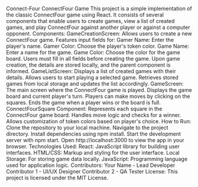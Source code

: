 Connect-Four ConnectFour Game This project is a simple implementation of the classic ConnectFour game using React. It consists of several components that enable users to create games, view a list of created games, and play ConnectFour against another player or against a computer opponent. Components: GameCreationScreen: Allows users to create a new ConnectFour game. Features input fields for: Gamer Name: Enter the player's name. Gamer Color: Choose the player's token color. Game Name: Enter a name for the game. Game Color: Choose the color for the game board. Users must fill in all fields before creating the game. Upon game creation, the details are stored locally, and the parent component is informed. GameListScreen: Displays a list of created games with their details. Allows users to start playing a selected game. Retrieves stored games from local storage and updates the list accordingly. GameScreen: The main screen where the ConnectFour game is played. Displays the game board and current player's turn. Players can make moves by clicking on the squares. Ends the game when a player wins or the board is full. ConnectFourSquare Component: Represents each square in the ConnectFour game board. Handles move logic and checks for a winner. Allows customization of token colors based on player's choice. How to Run: Clone the repository to your local machine. Navigate to the project directory. Install dependencies using npm install. Start the development server with npm start. Open http://localhost:3000 to view the app in your browser. Technologies Used: React: JavaScript library for building user interfaces. HTML/CSS: Markup and styling for the user interface. Local Storage: For storing game data locally. JavaScript: Programming language used for application logic. Contributors: Your Name - Lead Developer Contributor 1 - UI/UX Designer Contributor 2 - QA Tester License: This project is licensed under the MIT License.
